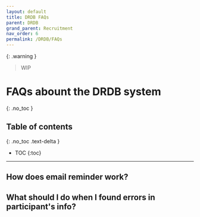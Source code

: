 ```yaml
---
layout: default
title: DRDB FAQs
parent: DRDB
grand_parent: Recruitment
nav_order: 6
permalink: /DRDB/FAQs
---
```

{: .warning }
> WIP


# FAQs abount the DRDB system
{: .no_toc }

## Table of contents
{: .no_toc .text-delta }

* TOC
{:toc}

---
## How does email reminder work?


## What should I do when I found errors in participant's info?

